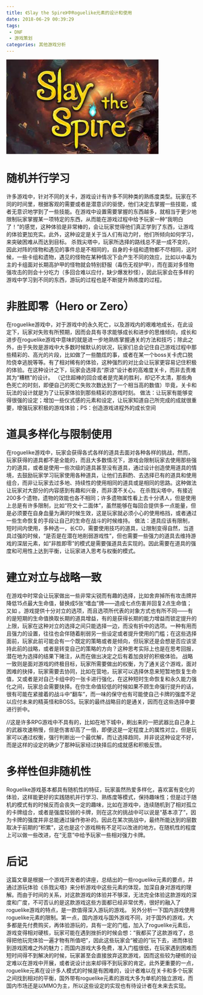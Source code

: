 ```yaml
---
title: 《Slay the Spire》中Roguelike元素的设计和使用
date: 2018-06-29 00:39:29
tags: 
 - DNF
 - 游戏策划
categories: 其他游戏分析
---
```


![Slay the Spire](https://github.com/CGNz/blogimage/raw/master/Slay%20the%20Spire/1.png)

# 随机并行学习

许多游戏中，针对不同的关卡，游戏设计有许多不同种类的熟练度类型。玩家在不同的时间里，根据客观的需要或者是潜意识的驱使，他们决定去掌握一些技能，或者无意识地学到了一些技能。在游戏中设置需要掌握的东西越多，就相当于更少地限制玩家掌握某一项特定的东西，从而能在游戏过程中给予玩家一种“我明白了！”的感觉，这种体验是非常棒的，会让玩家觉得他们真正学到了东西，让游戏的体验更加充实。此外，这种设定是关于当人们有动力时，他们所倾向如何学习，来突破困难从而达到目标。
杀戮尖塔中，玩家所选择的路线总不是一成不变的，因此对阵的怪物和遇见的事件总是不相同的，自身的卡组和遗物都不尽相同，这时候，一些卡组和遗物，遇见的怪物在某种情况下会产生不同的效应，比如以中毒为主的卡组面对长期高护甲的怪物就会特别舒服（毒伤无视护甲），而在面对多怪物强攻击的则会十分吃力（多回合难以应付，缺少爆发秒怪），因此玩家会在多样的游戏中学习到不同的东西，游玩的过程也是不断提升熟练度的过程。

# 非胜即零（Hero or Zero）

在roguelike游戏中，对于游戏中的永久死亡，以及游戏内的艰难地成长，在此设定下，玩家对失败有所预期，因而会具有寻求能够成长和进步的思维倾向，成长和进步在roguelike游戏中意味的就是进一步地熟练掌握通关的方法和技巧；除此之外，由于失败是游戏中大多数时候默认的状况，玩家们总会记住自己游戏过程中那些精彩的、高光的片段，比如做了一些酷炫的事，或者在某一个boss关卡虎口脱险侥幸逃脱等等。有了相对稀有的体验，这种强烈的对比会让玩家更容易记住积极的体验。在这种设计之下，玩家会选择去“原谅”设计者的高难度关卡，而非去责难其为“糟糕”的设计。
（记住超棒的回合或者是完美的胜利，却记不太清，那些角色死亡的时刻，即便自己的死亡失败次数达到了一个相当高的数值）毕竟，关卡和玩法的设计就是为了让玩家体验到那些精彩的游戏时刻。
做法：让玩家有能够变得很强的设定；增加一些仪式感的元素和设定，让玩家知道自己所完成的成就很重要，增强玩家积极的游戏体验；PS：创造游戏进程外的成长空间

# 道具多样化与限制使用

在roguelike游戏中，玩家会获得各式各样的道具去面对各种各样的挑战，然而，玩家获得的道具都不是全能的，而且大多数情况下，游戏会限制玩家去使用那些强力的道具，或者是使用一些次级的道具甚至没有道具，通过设计创造使用道具的情境，去鼓励玩家学习玩家使用各种道具，让他们去斟酌、去选择已有的道具和使用组合，而非让玩家去过多地、持续性的使用相同的道具或是相同的思路。这种做法让玩家对大部分的内容感到有趣和兴奋，而非漠不关心。
在杀戮尖塔中，有接近200多个遗物，遗物的效能也各不相同；许多遗物属性看上去十分诱人，但是使用上总是有许多限制，比如“符文十二面体”，虽然能够在每回合提供多一点能量，但是必须要在自身血量为满的时候生效，这是玩家就必须小心的使用格挡，或者通过一些生命恢复的手段让自己的生命在战斗的时候维持。
做法：道具应该有限制，短时间内使用，多种选一，长CD，需要使用技巧的道具，让限制变得自然，当道具过强的时候，“是否是在潜在地削弱游戏性”，但也需要一些强力的道具去维持游戏的深层元素，如“非胜即零”的模式是需要强道具去实现的。因此需要在道具的强度和可用性上达到平衡，让玩家进入思考与权衡的模式。

# 建立对立与战略一致

在游戏中时常会让玩家做出一些非常尖锐而有趣的选择，比如舍弃掉所有攻击牌并降低15点最大生命值，替换成5张“嗜血”牌——造成七点伤害并回复2点生命值；又如   。游戏提供十分对立的选项，而且选项所代表的对象方式也有所不同——有的是短期的生命值换取长期的道具增益，有的是获得长期的能力增益而锁定提升的上限，玩家在这种对立的选择之间只能选择一边，而没有折中的选项。一种有用而且强力的设置，往往也会伴随着削弱另一些设定或者提升使用的门槛；在这些选择面前，玩家此前可能会有一个既定的策略或者是倾向，但玩家还是会想是否应该坚持此前的战略，或者是转变自己的策略的方向？这种思考实际上也是在思考回报，潜在地为选择的结果下赌注，从而在做出决定之后有着加良好的积极体验。
战略一致则是面对游戏的终极目标，玩家所需要做出的权衡，为了通关这个游戏，面对困难的抉择，玩家需要去协同，比如在营地，玩家可以选择休息来短暂地恢复生命值，又或者是对自己卡组中的一张卡进行强化，在这种短时生命恢复和永久能力强化之间，玩家总会需要抉择。在你生命值较低的时候如果不顾生命强行提升的话，很有可能在紧接着的战斗中“翻车”，而一味的保守也有可能使自己卡牌的强度不足以应付未来的精英怪和BOSS。玩家的最终战略目的是通关，因而在这些选择中要进行折中。

//这是许多RPG游戏中不具有的，比如在地下城中，刷出来的一把武器比自己身上的武器攻速稍慢，但是伤害却高了一倍，即便这是一定程度上的属性对立，但是玩家可以通过权衡，强行判断出一个最优解，而让选择趋同，并非说这种设定不好，而是这样的设定的确少了那种玩家经过抉择后的成就感和积极反馈。

# 多样性但非随机性

Roguelike游戏基本都具有随机性的特征，玩家虽然热爱多样化，喜欢富有变化的体验，这样能更好的实践随机并行学习、熟练度等模式，保持趣味性；但是过于随机的模式有的时候反而会丧失一定的趣味，比如在游戏中，连续随机到了相对孤立的卡牌组合，或者是强度较弱的卡牌，则在这次的挑战中可以说是“基本凉了”，因为卡牌的强度并非总能通过操作弥补的。因此在某次挑战中，最终所能达到的层数取决于前期的“积累”，这也是这个游戏稍有不足可以改进的地方。在随机性的程度上可以做一些改进，在“无意”中给予玩家一些相对强力卡牌。

# 后记

这篇文章是根据一个游戏开发者的讲座，总结出的一些roguelike元素的要点，并通过游玩体验《杀戮尖塔》来分析游戏中这些元素的体现，加深自身对游戏的理解。而由于时间的关系，对这款游戏的体验并不够深，无法完全体验这款游戏的深度和广度，不可否认的是这款游戏这些方面都已经非常优秀，很好的融入了roguelike游戏的特点，是一款值得深入游玩的游戏。
另外分析一下国内游戏使用roguelike元素的限制。第一点，国内游戏与国外游戏不同，对于国外的游戏，大多都是先付费购买，再体验游玩的，具有一定的门槛，加入了roguelike元素后，游戏变得相对硬核，玩家可能在遇到挫折的时候会想：“我都买了这款游戏了，总得把他玩完体验一遍才物有所值吧”，因此这些玩家会“被迫的”玩下去，进而体验到游戏困难之外的魅力；而国内游戏大多免费，准入门槛很低，在玩家遇到困难而短时间得不到解决的时候，玩家甚至会直接放弃这款游戏，因而这些较为硬核的设定难以在游戏中开展，或者说设计出来却得不到玩家的肯定。此外更重要的一点，roguelike元素在设计多人模式的时候是有困难的，设计者难以在关卡和多个玩家之间找到相对的平衡，国外带有roguelike元素的游戏大多为单机的独立游戏，而国内市场还是以MMO为主，所以这些设定的实现也有待设计者在未来去实现。

